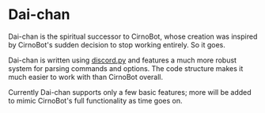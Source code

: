 Dai-chan
=========================
Dai-chan is the spiritual successor to CirnoBot, whose creation was inspired by CirnoBot's sudden decision to stop working entirely. So it goes.

Dai-chan is written using [discord.py](https://github.com/Rapptz/discord.py) and features a much more robust system for parsing commands and options. The code structure makes it much easier to work with than CirnoBot overall.

Currently Dai-chan supports only a few basic features; more will be added to mimic CirnoBot's full functionality as time goes on.
